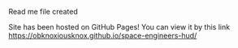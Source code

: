 Read me file created

Site has been hosted on GitHub Pages!
You can view it by this link
https://obknoxiousknox.github.io/space-engineers-hud/
